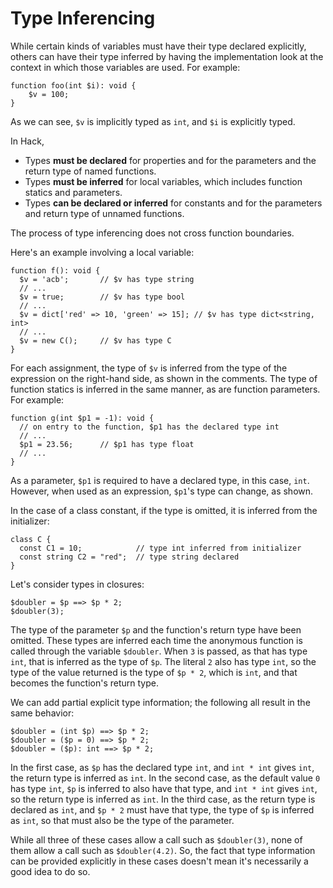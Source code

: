 # Type Inferencing

While certain kinds of variables must have their type declared explicitly, others can have their type inferred by having the implementation
look at the context in which those variables are used.  For example:

```hack
function foo(int $i): void {
    $v = 100;
}
```

As we can see, `$v` is implicitly typed as `int`, and `$i` is explicitly typed.

In Hack,
* Types **must be declared** for properties and for the parameters and the return type of named functions.
* Types **must be inferred** for local variables, which includes function statics and parameters.
* Types **can be declared or inferred** for constants and for the parameters and return type of unnamed functions.

The process of type inferencing does not cross function boundaries.

Here's an example involving a local variable:

```hack file:c.hack
function f(): void {
  $v = 'acb';       // $v has type string
  // ...
  $v = true;        // $v has type bool
  // ...
  $v = dict['red' => 10, 'green' => 15]; // $v has type dict<string, int>
  // ...
  $v = new C();     // $v has type C
}
```

For each assignment, the type of `$v` is inferred from the type of the expression on the right-hand side, as shown in the comments. The type
of function statics is inferred in the same manner, as are function parameters. For example:

```hack
function g(int $p1 = -1): void {
  // on entry to the function, $p1 has the declared type int
  // ...
  $p1 = 23.56;      // $p1 has type float
  // ...
}
```

As a parameter, `$p1` is required to have a declared type, in this case, `int`. However, when used as an expression, `$p1`'s type can change, as shown.

In the case of a class constant, if the type is omitted, it is inferred from the initializer:

```hack file:c.hack
class C {
  const C1 = 10;            // type int inferred from initializer
  const string C2 = "red";  // type string declared
}
```

Let's consider types in closures:

```hack
$doubler = $p ==> $p * 2;
$doubler(3);
```

The type of the parameter `$p` and the function's return type have been omitted. These types are inferred each time the anonymous function
is called through the variable `$doubler`. When `3` is passed, as that has type `int`, that is inferred as the type of `$p`. The literal `2`
also has type `int`, so the type of the value returned is the type of `$p * 2`, which is `int`, and that becomes the function's return type.

We can add partial explicit type information; the following all result in the same behavior:

```hack
$doubler = (int $p) ==> $p * 2;
$doubler = ($p = 0) ==> $p * 2;
$doubler = ($p): int ==> $p * 2;
```

In the first case, as `$p` has the declared type `int`, and `int * int` gives `int`, the return type is inferred as `int`. In the second
case, as the default value `0` has type `int`, `$p` is inferred to also have that type, and `int * int` gives `int`, so the return type
is inferred as `int`. In the third case, as the return type is declared as `int`, and `$p * 2` must have that type, the type of `$p` is
inferred as `int`, so that must also be the type of the parameter.

While all three of these cases allow a call such as `$doubler(3)`, none of them allow a call such as `$doubler(4.2)`. So, the fact that
type information can be provided explicitly in these cases doesn't mean it's necessarily a good idea to do so.
